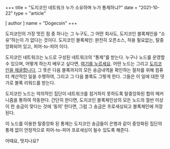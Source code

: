+++
title = "도지코인 네트워크 누가 소유하며 누가 통제하냐?"
date = "2021-10-22"
type = "article"

[ author ]
  name = "Dogecoin"
+++
 
도지코인의 가장 멋진 점 중 하나는 그 누구도, 그 어떤 회사도, 도지코인 블록체인을 “소유”하는이 가 없다는 것이다. 도지코인 블록체인: 완전히 오픈소스, 허용 필요없는, 탈중앙화되어 있고, 피어-to-피어 이다.  

도지코인 네트워크는 노드로 구성된 네트워크의 “통제”를 받는다. 누구나 노드를 운영할 수 있으며, 어떻게 하는지 배우고 싶다면, [여기를 누르세요](/dogepedia/how-tos/operating-a-node). 어떤 노드는 그리고 [도지코인을 채굴합니다](/dogepedia/how-tos/mining-dogecoin), 그 뜻은 다음 블록까지의 모든 송금내역을 확인하는 절차를 위해 컴퓨터 계산적인 일을 수행하여, 그리고 그 다음 블록도 그렇게 한다. 그들은 이 일에 대한 댓가로 블록 리워드를 받는다. 

도지코인 노드는 악의적인 집단이 네트워크를 점거하지 못하도록 탈중앙화된 합의 메커니즘을 통하여 작동한다. 간단히 한다면, 도지코인 블록체인상의 모든 노드의 절반 이상이 한 송금이 맞다는 것에 ‘동의’ 한다면, 그럼 그 송금은 프로세싱되고 블록체인에 저장된다.  

이 노드를 이용한 탈중앙화 된 통제는 도지코인 송금들이 은행과 같이 중앙화된 집단의 통제 없이 안정적으로 피어-to-피어 프로세싱이 될수 있도록 해준다.  

어때요, 멋지나요? 